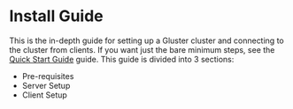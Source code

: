 # Install Guide

This is the in-depth guide for setting up a Gluster cluster and connecting to
the cluster from clients. If you want just the bare minimum steps, see the
[Quick Start Guide][quickstart] guide. This guide is divided into 3 sections:

* Pre-requisites
* Server Setup
* Client Setup

[quickstart]: ../Quick-Start-Guide/Quickstart.md
